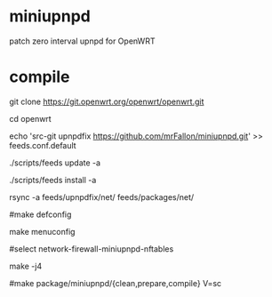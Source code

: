 # miniupnpd
patch zero interval upnpd for OpenWRT

# compile
git clone https://git.openwrt.org/openwrt/openwrt.git

cd openwrt


echo 'src-git upnpdfix https://github.com/mrFallon/miniupnpd.git' >> feeds.conf.default

./scripts/feeds update -a

./scripts/feeds install -a

rsync -a feeds/upnpdfix/net/ feeds/packages/net/


#make defconfig

make menuconfig

#select network-firewall-miniupnpd-nftables

make -j4

#make package/miniupnpd/{clean,prepare,compile} V=sc

